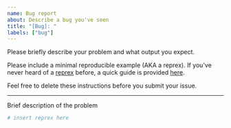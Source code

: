 ```yaml
---
name: Bug report
about: Describe a bug you've seen
title: "[Bug]: "
labels: ["bug"]
---
```


Please briefly describe your problem and what output you expect.

Please include a minimal reproducible example (AKA a reprex). If you've never heard of a [reprex](http://reprex.tidyverse.org/) before, a quick guide is provided [here](https://www.tidyverse.org/help/#reprex>).

Feel free to delete these instructions before you submit your issue.

---

Brief description of the problem

```r
# insert reprex here
```
